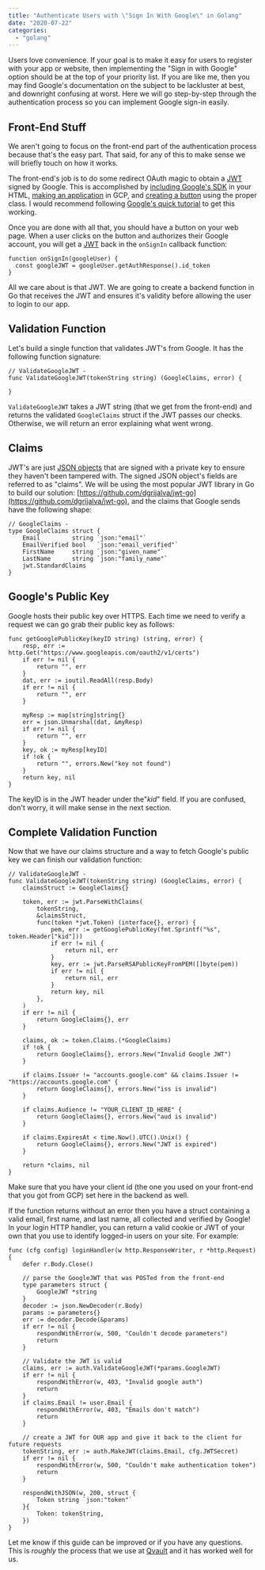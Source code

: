 ```yaml
---
title: "Authenticate Users with \"Sign In With Google\" in Golang"
date: "2020-07-22"
categories: 
  - "golang"
---
```


Users love convenience. If your goal is to make it easy for users to register with your app or website, then implementing the "Sign in with Google" option should be at the top of your priority list. If you are like me, then you may find Google's documentation on the subject to be lackluster at best, and downright confusing at worst. Here we will go step-by-step through the authentication process so you can implement Google sign-in easily.

## Front-End Stuff

We aren't going to focus on the front-end part of the authentication process because that's the easy part. That said, for any of this to make sense we will briefly touch on how it works.

The front-end's job is to do some redirect OAuth magic to obtain a [JWT](https://qvault.io/2020/02/20/how-to-build-jwts-in-go-golang/) signed by Google. This is accomplished by [including Google's SDK](https://developers.google.com/identity/sign-in/web/sign-in#load_the_google_platform_library) in your HTML, [making an application](https://developers.google.com/identity/sign-in/web/sign-in#create_authorization_credentials) in GCP, and [creating a button](https://developers.google.com/identity/sign-in/web/sign-in#add_a_google_sign-in_button) using the proper class. I would recommend following [Google's quick tutorial](https://developers.google.com/identity/sign-in/web/sign-in) to get this working.

Once you are done with all that, you should have a button on your web page. When a user clicks on the button and authorizes their Google account, you will get a [JWT](https://developers.google.com/identity/sign-in/web/sign-in#get_profile_information) back in the `onSignIn` callback function:

```
function onSignIn(googleUser) {
  const googleJWT = googleUser.getAuthResponse().id_token
}
```

All we care about is that JWT. We are going to create a backend function in Go that receives the JWT and ensures it's validity before allowing the user to login to our app.

## Validation Function

Let's build a single function that validates JWT's from Google. It has the following function signature:

```
// ValidateGoogleJWT -
func ValidateGoogleJWT(tokenString string) (GoogleClaims, error) {

}
```

`ValidateGoogleJWT` takes a JWT string (that we get from the front-end) and returns the validated `GoogleClaims` struct if the JWT passes our checks. Otherwise, we will return an error explaining what went wrong.

## Claims

JWT's are just [JSON objects](https://qvault.io/golang/json-golang/) that are signed with a private key to ensure they haven't been tampered with. The signed JSON object's fields are referred to as "claims". We will be using the most popular JWT library in Go to build our solution: [https://github.com/dgrijalva/jwt-go](https://github.com/dgrijalva/jwt-go), and the claims that Google sends have the following shape:

```
// GoogleClaims -
type GoogleClaims struct {
	Email         string `json:"email"`
	EmailVerified bool   `json:"email_verified"`
	FirstName     string `json:"given_name"`
	LastName      string `json:"family_name"`
	jwt.StandardClaims
}
```

## Google's Public Key

Google hosts their public key over HTTPS. Each time we need to verify a request we can go grab their public key as follows:

```
func getGooglePublicKey(keyID string) (string, error) {
	resp, err := http.Get("https://www.googleapis.com/oauth2/v1/certs")
	if err != nil {
		return "", err
	}
	dat, err := ioutil.ReadAll(resp.Body)
	if err != nil {
		return "", err
	}

	myResp := map[string]string{}
	err = json.Unmarshal(dat, &myResp)
	if err != nil {
		return "", err
	}
	key, ok := myResp[keyID]
	if !ok {
		return "", errors.New("key not found")
	}
	return key, nil
}
```

The keyID is in the JWT header under the"_kid_" field. If you are confused, don't worry, it will make sense in the next section.

## Complete Validation Function

Now that we have our claims structure and a way to fetch Google's public key we can finish our validation function:

```
// ValidateGoogleJWT -
func ValidateGoogleJWT(tokenString string) (GoogleClaims, error) {
	claimsStruct := GoogleClaims{}

	token, err := jwt.ParseWithClaims(
		tokenString,
		&claimsStruct,
		func(token *jwt.Token) (interface{}, error) {
			pem, err := getGooglePublicKey(fmt.Sprintf("%s", token.Header["kid"]))
			if err != nil {
				return nil, err
			}
			key, err := jwt.ParseRSAPublicKeyFromPEM([]byte(pem))
			if err != nil {
				return nil, err
			}
			return key, nil
		},
	)
	if err != nil {
		return GoogleClaims{}, err
	}

	claims, ok := token.Claims.(*GoogleClaims)
	if !ok {
		return GoogleClaims{}, errors.New("Invalid Google JWT")
	}

	if claims.Issuer != "accounts.google.com" && claims.Issuer != "https://accounts.google.com" {
		return GoogleClaims{}, errors.New("iss is invalid")
	}

	if claims.Audience != "YOUR_CLIENT_ID_HERE" {
		return GoogleClaims{}, errors.New("aud is invalid")
	}

	if claims.ExpiresAt < time.Now().UTC().Unix() {
		return GoogleClaims{}, errors.New("JWT is expired")
	}

	return *claims, nil
}
```

Make sure that you have your client id (the one you used on your front-end that you got from GCP) set here in the backend as well.

If the function returns without an error then you have a struct containing a valid email, first name, and last name, all collected and verified by Google! In your login HTTP handler, you can return a valid cookie or JWT of your own that you use to identify logged-in users on your site. For example:

```
func (cfg config) loginHandler(w http.ResponseWriter, r *http.Request) {
	defer r.Body.Close()

	// parse the GoogleJWT that was POSTed from the front-end
	type parameters struct {
		GoogleJWT *string
	}
	decoder := json.NewDecoder(r.Body)
	params := parameters{}
	err := decoder.Decode(&params)
	if err != nil {
		respondWithError(w, 500, "Couldn't decode parameters")
		return
	}

	// Validate the JWT is valid
	claims, err := auth.ValidateGoogleJWT(*params.GoogleJWT)
	if err != nil {
		respondWithError(w, 403, "Invalid google auth")
		return
	}
	if claims.Email != user.Email {
		respondWithError(w, 403, "Emails don't match")
		return
	}

	// create a JWT for OUR app and give it back to the client for future requests
	tokenString, err := auth.MakeJWT(claims.Email, cfg.JWTSecret)
	if err != nil {
		respondWithError(w, 500, "Couldn't make authentication token")
		return
	}

	respondWithJSON(w, 200, struct {
		Token string `json:"token"`
	}{
		Token: tokenString,
	})
}
```

Let me know if this guide can be improved or if you have any questions. This is _roughly_ the process that we use at [Qvault](https://qvault.io/) and it has worked well for us.
